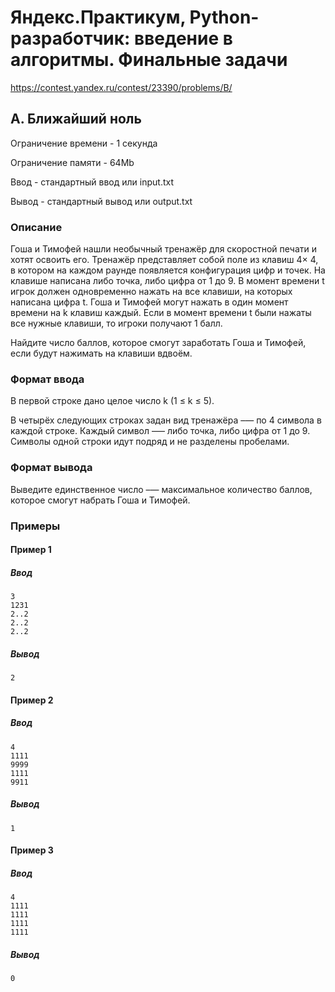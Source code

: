 # Яндекс.Практикум, Python-разработчик: введение в алгоритмы. Финальные задачи

https://contest.yandex.ru/contest/23390/problems/B/

## A. Ближайший ноль

Ограничение времени - 1 секунда

Ограничение памяти - 64Mb

Ввод - стандартный ввод или input.txt

Вывод - стандартный вывод или output.txt


### Описание

Гоша и Тимофей нашли необычный тренажёр для скоростной печати и хотят освоить его. Тренажёр представляет собой поле из клавиш 4× 4, в котором на каждом раунде появляется конфигурация цифр и точек. На клавише написана либо точка, либо цифра от 1 до 9. В момент времени t игрок должен одновременно нажать на все клавиши, на которых написана цифра t. Гоша и Тимофей могут нажать в один момент времени на k клавиш каждый. Если в момент времени t были нажаты все нужные клавиши, то игроки получают 1 балл.

Найдите число баллов, которое смогут заработать Гоша и Тимофей, если будут нажимать на клавиши вдвоём.

### Формат ввода

В первой строке дано целое число k (1 ≤ k ≤ 5).

В четырёх следующих строках задан вид тренажёра –— по 4 символа в каждой строке. Каждый символ —– либо точка, либо цифра от 1 до 9. Символы одной строки идут подряд и не разделены пробелами.

### Формат вывода

Выведите единственное число –— максимальное количество баллов, которое смогут набрать Гоша и Тимофей.

### Примеры

#### Пример 1

##### Ввод
```
3
1231
2..2
2..2
2..2
```

##### Вывод
```
2
```

#### Пример 2

##### Ввод
```
4
1111
9999
1111
9911
```

##### Вывод
```
1
```

#### Пример 3

##### Ввод
```
4
1111
1111
1111
1111
```

##### Вывод
```
0
```
